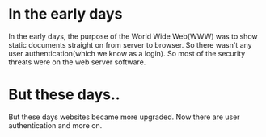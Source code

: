# In the early days

In the early days, the purpose of the World Wide Web(WWW) was to show static documents straight on from server to browser. So there wasn't any user authentication(which we know as a login). So most of the security threats were on the web server software.

# But these days..

But these days websites became more upgraded. Now there are user authentication and more on. 